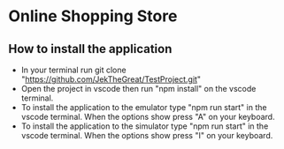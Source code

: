 # Online Shopping Store

## How to install the application
- In your terminal run git clone "https://github.com/JekTheGreat/TestProject.git"
- Open the project in vscode then run "npm install" on the vscode terminal.
- To install the application to the emulator type "npm run start" in the vscode terminal. When the options show press "A" on your keyboard.
- To install the application to the simulator type "npm run start" in the vscode terminal. When the options show press "I" on your keyboard.
